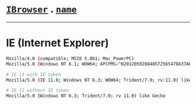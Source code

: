 # [`IBrowser`](/api/main/get-browser.md) . [`name`](../name.md)
---
# IE (Internet Explorer)

```sh
Mozilla/4.0 (compatible; MSIE 5.0b1; Mac_PowerPC)
Mozilla/5.0 (Windows NT 6.1; WOW64; APCPMS=^N201205020840572565478A37A6F9C41BD33F_9975^; Trident/7.0; SLCC2; .NET CLR 2.0.50727; .NET CLR 3.5.30729; .NET CLR 3.0.30729; Media Center PC 6.0; InfoPath.3; .NET4.0C; .NET4.0E; MARKANYEPS#25118; Zoom 3.6.0; rv:11.0) like Gecko

# IE 11 with IE token
Mozilla/5.0 (IE 11.0; Windows NT 6.3; WOW64; Trident/7.0; rv:11.0) like Gecko

# IE 11 without IE token
Mozilla/5.0 (Windows NT 6.3; Trident/7.0; rv 11.0) like Gecko
```
